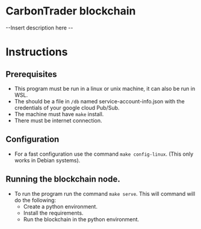 # CarbonTrader blockchain

--Insert description here --

# Instructions

## Prerequisites

- This program must be run in a linux or unix machine, it can also be run in WSL. 
- The should be a file in `/db` named service-account-info.json with the credentials of your google cloud Pub/Sub.
- The machine must have `make` install.
- There must be internet connection.

## Configuration 
- For a fast configuration use the command `make config-linux`. (This only works in Debian systems).

## Running the blockchain node.
- To run the program run the command `make serve`. This will command will do the following:
  - Create a python environment.
  - Install the requirements.
  - Run the blockchain in the python environment.

